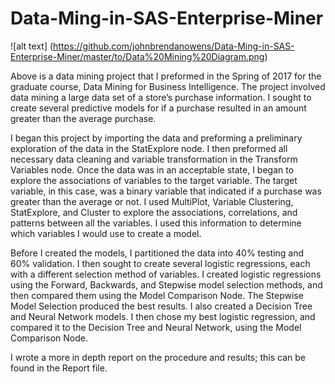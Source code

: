 # Data-Ming-in-SAS-Enterprise-Miner


![alt text] (https://github.com/johnbrendanowens/Data-Ming-in-SAS-Enterprise-Miner/master/to/Data%20Mining%20Diagram.png)

Above is a data mining project that I preformed in the Spring of 2017 for the graduate course, Data Mining for Business Intelligence. The project involved data mining a large data set of a store’s purchase information. I sought to create several predictive models for if a purchase resulted in an amount greater than the average purchase. 

I began this project by importing the data and preforming a preliminary exploration of the data in the StatExplore node. I then preformed all necessary data cleaning and variable transformation in the Transform Variables node. Once the data was in an acceptable state, I began to explore the associations of variables to the target variable. The target variable, in this case, was a binary variable that indicated if a purchase was greater than the average or not. I used MultiPlot, Variable Clustering, StatExplore, and Cluster to explore the associations, correlations, and patterns between all the variables. I used this information to determine which variables I would use to create a model. 

Before I created the models, I partitioned the data into 40% testing and 60% validation. I then sought to create several logistic regressions, each with a different selection method of variables. I created logistic regressions using the Forward, Backwards, and Stepwise model selection methods, and then compared them using the Model Comparison Node. The Stepwise Model Selection produced the best results. I also created a Decision Tree and Neural Network models. I then chose my best logistic regression, and compared it to the Decision Tree and Neural Network, using the Model Comparison Node. 

I wrote a more in depth report on the procedure and results; this can be found in the Report file. 
